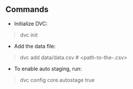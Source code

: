 ## Commands
- Initialize DVC:
>dvc init

- Add the data file:
>dvc add data/data.csv # <path-to-the-.csv>

- To enable auto staging, run:
>dvc config core.autostage true
